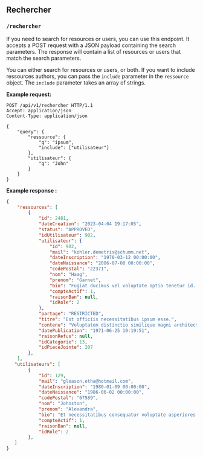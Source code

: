 ## Rechercher

### `/rechercher`

If you need to search for resources or users, you can use this endpoint. It accepts a POST request with a JSON payload containing the search parameters. The response will contain a list of resources or users that match the search parameters.

You can either search for resources or users, or both. If you want to include ressources authors, you can pass the `include` parameter in the `ressource` object. The `include` parameter takes an array of strings. 

**Example request:**
```http
POST /api/v1/rechercher HTTP/1.1
Accept: application/json
Content-Type: application/json

{
    "query": {
        "ressource": {
            "q": "ipsum",
            "include": ["utilisateur"]
        },
        "utilisateur": {
            "q": "John"
        }
    }
}
```

**Example response :**
```json
{
    "ressources": [
        {
            "id": 2481,
            "dateCreation": "2023-04-04 19:17:05",
            "status": "APPROVED",
            "idUtilisateur": 902,
            "utilisateur": {
                "id": 902,
                "mail": "kohler.demetris@schumm.net",
                "dateInscription": "1970-03-12 00:00:00",
                "dateNaissance": "2006-07-08 00:00:00",
                "codePostal": "22371",
                "nom": "Haag",
                "prenom": "Garnet",
                "bio": "Fugiat ducimus vel voluptate optio tenetur id. Provident est quis voluptatibus et. Itaque quod corrupti unde ex fugit. Quos odio inventore id aut in reiciendis qui.",
                "compteActif": 1,
                "raisonBan": null,
                "idRole": 2
            },
            "partage": "RESTRICTED",
            "titre": "Est officiis necessitatibus ipsum esse.",
            "contenu": "Voluptatem distinctio similique magni architecto esse ipsa. Doloribus non voluptas eaque omnis quae laudantium. Nesciunt omnis quos cupiditate. Quasi nesciunt qui porro aut quisquam.",
            "datePublication": "1971-06-25 10:19:51",
            "raisonRefus": null,
            "idCategorie": 13,
            "idPieceJointe": 207
        },
    ],
   "utilisateurs": [
        {
            "id": 129,
            "mail": "gleason.etha@hotmail.com",
            "dateInscription": "1980-01-09 00:00:00",
            "dateNaissance": "1986-06-02 00:00:00",
            "codePostal": "67589",
            "nom": "Johnston",
            "prenom": "Alexandra",
            "bio": "Et necessitatibus consequatur voluptate asperiores perspiciatis deserunt. Fugit nam fugit maiores incidunt deleniti. Et ex maxime in est quos accusamus doloremque. Eum eos iure ut non neque qui.",
            "compteActif": 1,
            "raisonBan": null,
            "idRole": 2
        },
   ]
}
```
